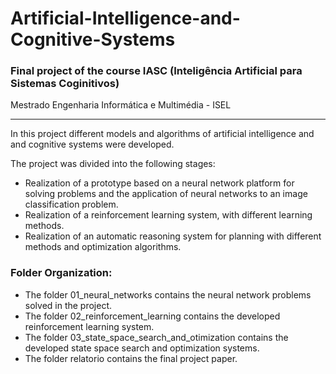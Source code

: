 # Artificial-Intelligence-and-Cognitive-Systems

### Final project of the course IASC (Inteligência Artificial para Sistemas Coginitivos)

Mestrado Engenharia Informática e Multimédia - ISEL

---
In this project different models and algorithms of artificial intelligence and 
and cognitive systems were developed. 

The project was divided into the following stages:
* Realization of a prototype based on a neural network platform for solving 
problems and the application of neural networks to an image classification problem.
* Realization of a reinforcement learning system, with different learning methods. 
* Realization of an automatic reasoning system for planning with different methods 
and optimization algorithms.

### Folder Organization:

* The folder 01_neural_networks contains the neural network problems solved in the project.
* The folder 02_reinforcement_learning contains the developed reinforcement learning system.
* The folder 03_state_space_search_and_otimization contains the developed state space search and optimization systems.
* The folder relatorio contains the final project paper.
